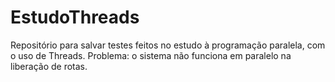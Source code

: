 # EstudoThreads

Repositório para salvar testes feitos no estudo à programação paralela, com o uso de Threads.
Problema: o sistema não funciona em paralelo na liberação de rotas.
